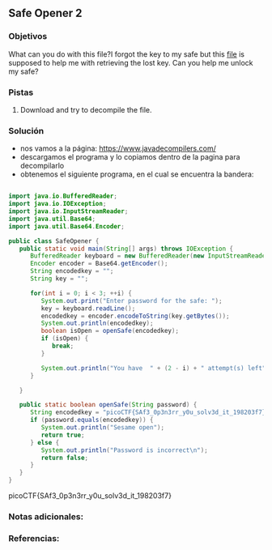 ## Safe Opener 2

### Objetivos 
What can you do with this file?I forgot the key to my safe but this [file](https://artifacts.picoctf.net/c/291/SafeOpener.class) is supposed to help me with retrieving the lost key. Can you help me unlock my safe?

### Pistas
1. Download and try to decompile the file.

### Solución 

- nos vamos a la página: https://www.javadecompilers.com/
- descargamos el programa y lo copiamos dentro de la pagina para decompilarlo
- obtenemos el siguiente programa, en el cual se encuentra la bandera:
``` java

import java.io.BufferedReader;
import java.io.IOException;
import java.io.InputStreamReader;
import java.util.Base64;
import java.util.Base64.Encoder;

public class SafeOpener {
   public static void main(String[] args) throws IOException {
      BufferedReader keyboard = new BufferedReader(new InputStreamReader(System.in));
      Encoder encoder = Base64.getEncoder();
      String encodedkey = "";
      String key = "";

      for(int i = 0; i < 3; ++i) {
         System.out.print("Enter password for the safe: ");
         key = keyboard.readLine();
         encodedkey = encoder.encodeToString(key.getBytes());
         System.out.println(encodedkey);
         boolean isOpen = openSafe(encodedkey);
         if (isOpen) {
            break;
         }

         System.out.println("You have  " + (2 - i) + " attempt(s) left");
      }

   }

   public static boolean openSafe(String password) {
      String encodedkey = "picoCTF{SAf3_0p3n3rr_y0u_solv3d_it_198203f7}";
      if (password.equals(encodedkey)) {
         System.out.println("Sesame open");
         return true;
      } else {
         System.out.println("Password is incorrect\n");
         return false;
      }
   }
}
```

picoCTF{SAf3_0p3n3rr_y0u_solv3d_it_198203f7}
### Notas adicionales:

### Referencias:
